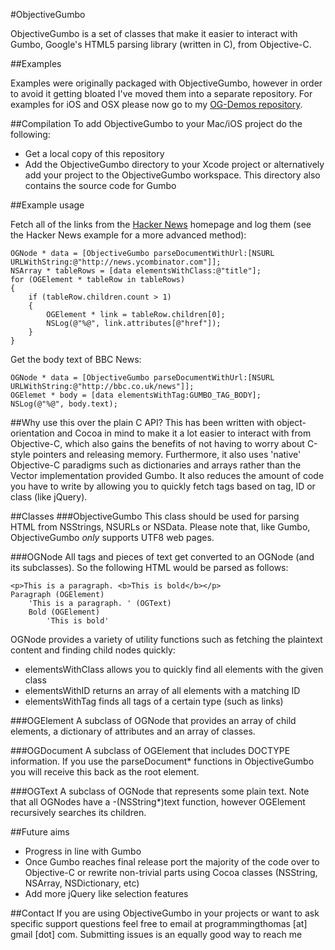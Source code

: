 #ObjectiveGumbo

ObjectiveGumbo is a set of classes that make it easier to interact with Gumbo, Google's HTML5 parsing library (written in C), from Objective-C.

##Examples

Examples were originally packaged with ObjectiveGumbo, however in order to avoid it getting bloated I've moved them into a separate repository. For examples for iOS and OSX please now go to my [OG-Demos repository](https://github.com/programmingthomas/OG-Demos).

##Compilation
To add ObjectiveGumbo to your Mac/iOS project do the following:

* Get a local copy of this repository
* Add the ObjectiveGumbo directory to your Xcode project or alternatively add your project to the ObjectiveGumbo workspace. This directory also contains the source code for Gumbo


##Example usage

Fetch all of the links from the [Hacker News](http://news.ycombinator.com) homepage and log them (see the Hacker News example for a more advanced method):
```obj-c
OGNode * data = [ObjectiveGumbo parseDocumentWithUrl:[NSURL URLWithString:@"http://news.ycombinator.com"]];
NSArray * tableRows = [data elementsWithClass:@"title"];
for (OGElement * tableRow in tableRows)
{
	if (tableRow.children.count > 1)
	{
		OGElement * link = tableRow.children[0];
		NSLog(@"%@", link.attributes[@"href"]);
	}
}
```

Get the body text of BBC News:
```obj-c
OGNode * data = [ObjectiveGumbo parseDocumentWithUrl:[NSURL URLWithString:@"http://bbc.co.uk/news"]];
OGElemet * body = [data elementsWithTag:GUMBO_TAG_BODY];
NSLog(@"%@", body.text);
```

##Why use this over the plain C API?
This has been written with object-orientation and Cocoa in mind to make it a lot easier to interact with from Objective-C, which also gains the benefits of not having to worry about C-style pointers and releasing memory. Furthermore, it also uses 'native' Objective-C paradigms such as dictionaries and arrays rather than the Vector implementation provided Gumbo. It also reduces the amount of code you have to write by allowing you to quickly fetch tags based on tag, ID or class (like jQuery). 

##Classes
###ObjectiveGumbo
This class should be used for parsing HTML from NSStrings, NSURLs or NSData. Please note that, like Gumbo, ObjectiveGumbo *only* supports UTF8 web pages.

###OGNode
All tags and pieces of text get converted to an OGNode (and its subclasses). So the following HTML would be parsed as follows:

	<p>This is a paragraph. <b>This is bold</b></p>
	Paragraph (OGElement)
		'This is a paragraph. ' (OGText)
		Bold (OGElement)
			'This is bold'	

OGNode provides a variety of utility functions such as fetching the plaintext content and finding child nodes quickly:

* elementsWithClass allows you to quickly find all elements with the given class
* elementsWithID returns an array of all elements with a matching ID
* elementsWithTag finds all tags of a certain type (such as links)

###OGElement
A subclass of OGNode that provides an array of child elements, a dictionary of attributes and an array of classes.

###OGDocument
A subclass of OGElement that includes DOCTYPE information. If you use the parseDocument* functions in ObjectiveGumbo you will receive this back as the root element.

###OGText
A subclass of OGNode that represents some plain text. Note that all OGNodes have a -(NSString*)text function, however OGElement recursively searches its children.

##Future aims

* Progress in line with Gumbo
* Once Gumbo reaches final release port the majority of the code over to Objective-C or rewrite non-trivial parts using Cocoa classes (NSString, NSArray, NSDictionary, etc)
* Add more jQuery like selection features

##Contact
If you are using ObjectiveGumbo in your projects or want to ask specific support questions feel free to email at programmingthomas [at] gmail [dot] com. Submitting issues is an equally good way to reach me
